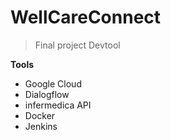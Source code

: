 # WellCareConnect
> Final project Devtool

**Tools** 
* Google Cloud
* Dialogflow
* infermedica API
* Docker
* Jenkins
